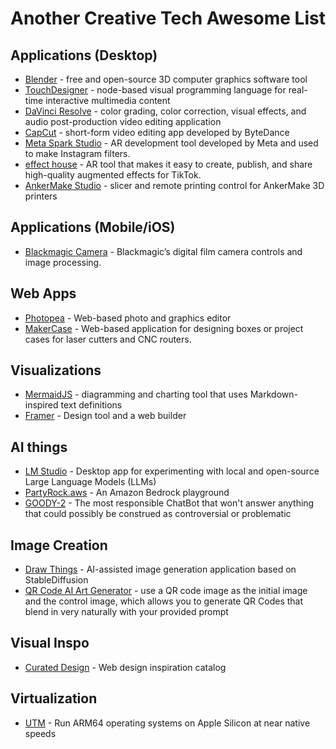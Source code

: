 # Another Creative Tech Awesome List


## Applications (Desktop)
- [Blender](https://www.blender.org/) - free and open-source 3D computer graphics software tool
- [TouchDesigner](https://derivative.ca/) - node-based visual programming language for real-time interactive multimedia content
- [DaVinci Resolve](https://www.blackmagicdesign.com/products/davinciresolve) - color grading, color correction, visual effects, and audio post-production video editing application
- [CapCut](https://www.capcut.com/s/Zs8MCeGFL/) - short-form video editing app developed by ByteDance
- [Meta Spark Studio](https://spark.meta.com/) - AR development tool developed by Meta and used to make Instagram filters.
- [effect house](https://effecthouse.tiktok.com/) - AR tool that makes it easy to create, publish, and share high-quality augmented effects for TikTok.
- [AnkerMake Studio](https://www.ankermake.com/eu-en/ankermake-studio) - slicer and remote printing control for AnkerMake 3D printers

## Applications (Mobile/iOS)
- [Blackmagic Camera](https://apps.apple.com/us/app/blackmagic-camera/id6449580241) - Blackmagic’s digital film camera controls and image processing.

## Web Apps
- [Photopea](https://www.photopea.com/) - Web-based photo and graphics editor
- [MakerCase](https://en.makercase.com/#/) - Web-based application for designing boxes or project cases for laser cutters and CNC routers.

## Visualizations
- [MermaidJS](https://mermaid.live/) - diagramming and charting tool that uses Markdown-inspired text definitions
- [Framer](https://www.framer.com/) - Design tool and a web builder


## AI things
- [LM Studio](https://lmstudio.ai/) - Desktop app for experimenting with local and open-source Large Language Models (LLMs)
- [PartyRock.aws](https://partyrock.aws/) - An Amazon Bedrock playground
- [GOODY-2](https://www.goody2.ai/chat) - The most responsible ChatBot that won't answer anything that could possibly be construed as controversial or problematic

## Image Creation
- [Draw Things](https://drawthings.ai/) - AI-assisted image generation application based on StableDiffusion
- [QR Code AI Art Generator](https://huggingface.co/spaces/huggingface-projects/QR-code-AI-art-generator) - use a QR code image as the initial image and the control image, which allows you to generate QR Codes that blend in very naturally with your provided prompt

## Visual Inspo
- [Curated Design](https://www.curated.design/) - Web design inspiration catalog

## Virtualization
- [UTM](https://mac.getutm.app/) - Run ARM64 operating systems on Apple Silicon at near native speeds
